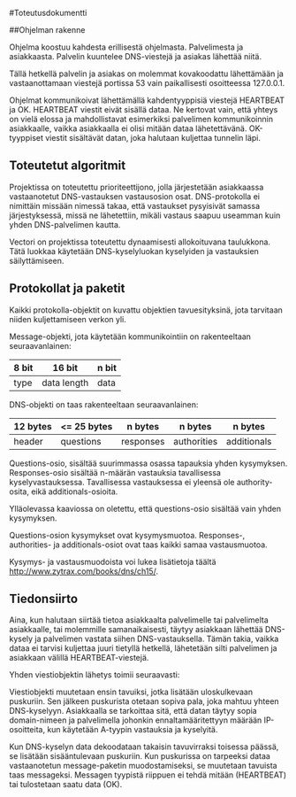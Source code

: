 #Toteutusdokumentti

##Ohjelman rakenne

Ohjelma koostuu kahdesta erillisestä ohjelmasta. Palvelimesta ja asiakkaasta. Palvelin kuuntelee DNS-viestejä ja asiakas lähettää niitä.

Tällä hetkellä palvelin ja asiakas on molemmat kovakoodattu lähettämään ja vastaanottamaan viestejä portissa 53 vain paikallisesti osoitteessa 127.0.0.1.

Ohjelmat kommunikoivat lähettämällä kahdentyyppisiä viestejä HEARTBEAT ja OK. HEARTBEAT viestit eivät sisällä dataa. Ne kertovat vain, että yhteys on vielä elossa ja mahdollistavat esimerkiksi palvelimen kommunikoinnin asiakkaalle, vaikka asiakkaalla ei olisi mitään dataa lähetettävänä. OK-tyyppiset viestit sisältävät datan, joka halutaan kuljettaa tunnelin läpi.

## Toteutetut algoritmit

Projektissa on toteutettu prioriteettijono, jolla järjestetään asiakkaassa vastaanotetut DNS-vastauksen vastausosion osat. DNS-protokolla ei nimittäin missään nimessä takaa, että vastaukset pysyisivät samassa järjestyksessä, missä ne lähetettiin, mikäli vastaus saapuu useamman kuin yhden DNS-palvelimen kautta.

Vectori on projektissa toteutettu dynaamisesti allokoituvana taulukkona. Tätä luokkaa käytetään DNS-kyselyluokan kyselyiden ja vastauksien säilyttämiseen.

## Protokollat ja paketit

Kaikki protokolla-objektit on kuvattu objektien tavuesityksinä, jota tarvitaan niiden kuljettamiseen verkon yli.

Message-objekti, jota käytetään kommunikointiin on rakenteeltaan seuraavanlainen:

|8 bit|     16 bit  | n bit|
|-----|-------------|------|
|type | data length | data |


DNS-objekti on taas rakenteeltaan seuraavanlainen:

|12 bytes |<= 25 bytes| n bytes   | n bytes     | n bytes     |
|---------|-----------|-----------|-------------|-------------|
| header  | questions | responses | authorities | additionals |

Questions-osio, sisältää suurimmassa osassa tapauksia yhden kysymyksen. Responses-osio sisältää n-määrän vastauksia tavallisessa kyselyvastauksessa. Tavallisessa vastauksessa ei yleensä ole authority-osita, eikä additionals-osioita.

Ylläolevassa kaaviossa on oletettu, että questions-osio sisältää vain yhden kysymyksen.

Questions-osion kysymykset ovat kysymysmuotoa. Responses-, authorities- ja additionals-osiot ovat taas kaikki samaa vastausmuotoa.

Kysymys- ja vastausmuodoista voi lukea lisätietoja täältä http://www.zytrax.com/books/dns/ch15/.

## Tiedonsiirto

Aina, kun halutaan siirtää tietoa asiakkaalta palvelimelle tai palvelimelta asiakkaalle, tai molemmille samanaikaisesti, täytyy asiakkaan lähettää DNS-kysely ja palvelimen vastata siihen DNS-vastauksella. Tämän takia, vaikka dataa ei tarvisi kuljettaa juuri tietyllä hetkellä, lähetetään silti palvelimen ja asiakkaan välillä HEARTBEAT-viestejä.

Yhden viestiobjektin lähetys toimii seuraavasti:

Viestiobjekti muutetaan ensin tavuiksi, jotka lisätään uloskulkevaan puskuriin. Sen jälkeen puskurista otetaan sopiva pala, joka mahtuu yhteen DNS-kyselyyn. Asiakkaalla se tarkoittaa sitä, että datan täytyy sopia domain-nimeen ja palvelimella johonkin ennaltamääritettyyn määrään IP-osoitteita, kun käytetään A-tyypin vastauksia ja kyselyitä.

Kun DNS-kyselyn data dekoodataan takaisin tavuvirraksi toisessa päässä, se lisätään sisääntulevaan puskuriin. Kun puskurissa on tarpeeksi dataa vastaanotetun message-paketin muodostamiseksi, se muutetaan tavuista taas messageksi. Messagen tyypistä riippuen ei tehdä mitään (HEARTBEAT) tai tulostetaan saatu data (OK).
